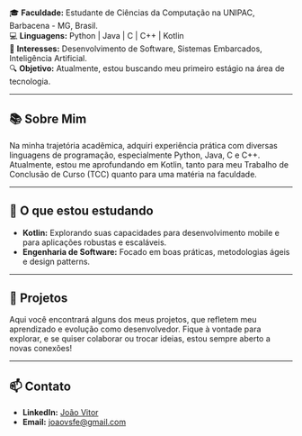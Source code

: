 🎓 **Faculdade:** Estudante de Ciências da Computação na UNIPAC, Barbacena - MG, Brasil.  
💻 **Linguagens:** Python | Java | C | C++ | Kotlin  
🎯 **Interesses:** Desenvolvimento de Software, Sistemas Embarcados, Inteligência Artificial.  
🔍 **Objetivo:** Atualmente, estou buscando meu primeiro estágio na área de tecnologia.

---

## 📚 Sobre Mim

Na minha trajetória acadêmica, adquiri experiência prática com diversas linguagens de programação, especialmente Python, Java, C e C++. Atualmente, estou me aprofundando em Kotlin, tanto para meu Trabalho de Conclusão de Curso (TCC) quanto para uma matéria na faculdade.

---

## 🌱 O que estou estudando

- **Kotlin:** Explorando suas capacidades para desenvolvimento mobile e para aplicações robustas e escaláveis.
- **Engenharia de Software:** Focado em boas práticas, metodologias ágeis e design patterns.

---

## 🚀 Projetos

Aqui você encontrará alguns dos meus projetos, que refletem meu aprendizado e evolução como desenvolvedor. Fique à vontade para explorar, e se quiser colaborar ou trocar ideias, estou sempre aberto a novas conexões!

---

## 📫 Contato

- **LinkedIn:** [João Vitor](https://www.linkedin.com/in/jo%C3%A3o-vitor-aa9912327/)
- **Email:** [joaovsfe@gmail.com](mailto:joaovsfe@gmail.com)
